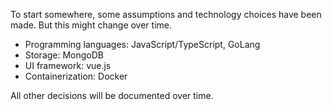 <!-- Technology Choices -->
To start somewhere, some assumptions and technology choices have been made. But this might change over time.

- Programming languages: JavaScript/TypeScript, GoLang
- Storage: MongoDB
- UI framework: vue.js
- Containerization: Docker

All other decisions will be documented over time.
